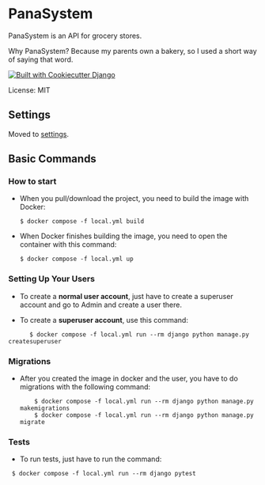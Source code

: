# PanaSystem

PanaSystem is an API for grocery stores.

Why PanaSystem? Because my parents own a bakery, so I used a short way of saying that word.

[![Built with Cookiecutter Django](https://img.shields.io/badge/built%20with-Cookiecutter%20Django-ff69b4.svg?logo=cookiecutter)](https://github.com/cookiecutter/cookiecutter-django/)

License: MIT

## Settings

Moved to [settings](http://cookiecutter-django.readthedocs.io/en/latest/settings.html).

## Basic Commands

### How to start

- When you pull/download the project, you need to build the image with Docker:
  ```
  $ docker compose -f local.yml build
  ```
- When Docker finishes building the image, you need to open the container with this command:
  ```
  $ docker compose -f local.yml up
  ```

### Setting Up Your Users

- To create a **normal user account**, just have to create a superuser account and go to Admin and create a user there.

- To create a **superuser account**, use this command:
```
      $ docker compose -f local.yml run --rm django python manage.py createsuperuser
```
### Migrations

- After you created the image in docker and the user, you have to do migrations with the following command:
  ```
      $ docker compose -f local.yml run --rm django python manage.py makemigrations
      $ docker compose -f local.yml run --rm django python manage.py migrate
  ```

### Tests

- To run tests, just have to run the command:
```
 $ docker compose -f local.yml run --rm django pytest
```